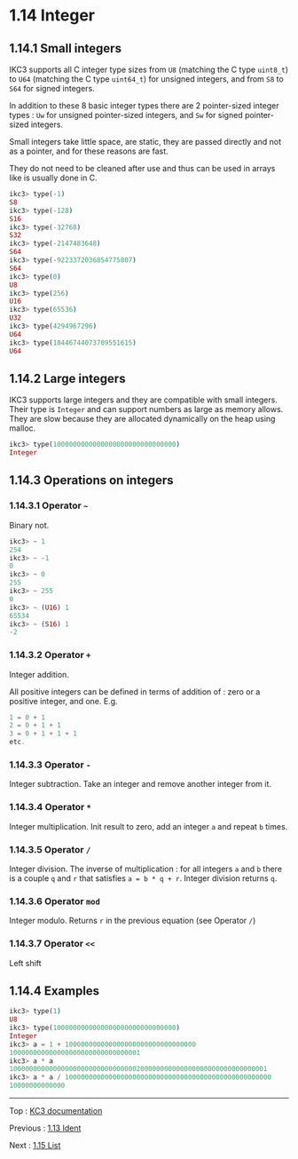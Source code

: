 # 1.14 Integer

## 1.14.1 Small integers

IKC3 supports all C integer type sizes from `U8` (matching the C type `uint8_t`)
to `U64` (matching the C type `uint64_t`) for unsigned integers,
and from `S8` to `S64` for signed integers.

In addition to these 8 basic integer types there are 2 pointer-sized
integer types :
`Uw` for unsigned pointer-sized integers,
and `Sw` for signed pointer-sized integers.

Small integers take little space, are static, they are passed directly and
not as a pointer, and for these reasons are fast.

They do not need to be cleaned after use and thus can be used in arrays like
is usually done in C.

```elixir
ikc3> type(-1)
S8
ikc3> type(-128)
S16
ikc3> type(-32768)
S32
ikc3> type(-2147483648)
S64
ikc3> type(-9223372036854775807)
S64
ikc3> type(0)
U8
ikc3> type(256)
U16
ikc3> type(65536)
U32
ikc3> type(4294967296)
U64
ikc3> type(18446744073709551615)
U64
```

## 1.14.2 Large integers

IKC3 supports large integers and they are compatible with small integers.
Their type is `Integer` and can support numbers as large as memory allows.
They are slow because they are allocated dynamically on the heap
using malloc.

```elixir
ikc3> type(1000000000000000000000000000000)
Integer
```

## 1.14.3 Operations on integers

### 1.14.3.1 Operator `~`

Binary not.

```elixir
ikc3> ~ 1
254
ikc3> ~ -1
0
ikc3> ~ 0
255
ikc3> ~ 255
0
ikc3> ~ (U16) 1
65534
ikc3> ~ (S16) 1
-2
```

### 1.14.3.2 Operator `+`

Integer addition.

All positive integers can be defined in terms of addition of :
zero or a positive integer, and one. E.g.

```elixir
1 = 0 + 1
2 = 0 + 1 + 1
3 = 0 + 1 + 1 + 1
etc.
```

### 1.14.3.3 Operator `-`

Integer subtraction. Take an integer and remove another integer from it.

### 1.14.3.4 Operator `*`

Integer multiplication. Init result to zero, add an integer `a` and
repeat `b` times.

### 1.14.3.5 Operator `/`

Integer division. The inverse of multiplication :
for all integers `a` and `b` there is a couple `q` and `r` that satisfies
`a = b * q + r`. Integer division returns `q`.

### 1.14.3.6 Operator `mod`

Integer modulo. Returns `r` in the previous equation (see Operator `/`)

### 1.14.3.7 Operator `<<`

Left shift

## 1.14.4 Examples

```elixir
ikc3> type(1)
U8
ikc3> type(1000000000000000000000000000000)
Integer
ikc3> a = 1 + 100000000000000000000000000000000
100000000000000000000000000000001
ikc3> a * a
10000000000000000000000000000000200000000000000000000000000000001
ikc3> a * a / 1000000000000000000000000000000000000000000000000000
10000000000000
```

---

Top : [KC3 documentation](../)

Previous : [1.13 Ident](1.13_Ident)

Next : [1.15 List](1.15_List)
